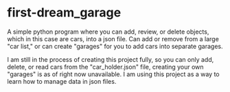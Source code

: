 # first-dream_garage
A simple python program where you can add, review, or delete objects, which in this case are cars, into a json file. Can add or remove from a large "car list," or can create "garages" for you to add cars into separate garages.

I am still in the process of creating this project fully, so you can only add, delete, or read cars from the "car_holder.json" file, creating your own "garages" is as of right now unavailable. I am using this project as a way to learn how to manage data in json files.
